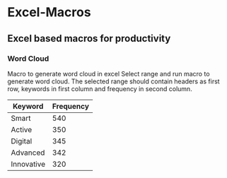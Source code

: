 # Excel-Macros
Excel based macros for productivity
---

### Word Cloud

Macro to generate word cloud in excel
Select range and run macro to generate word cloud. The selected range should contain headers as first row, keywords in first column and frequency in second column.

|**Keyword**|**Frequency**|
|---------------|:-----------|
|Smart|540|
|Active|350|
|Digital|345|
|Advanced|342|
|Innovative|320|

